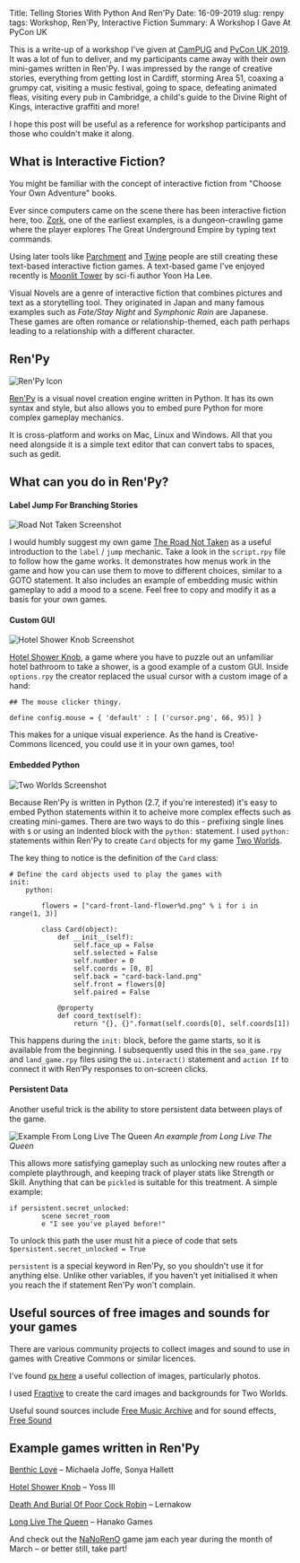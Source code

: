 Title: Telling Stories With Python And Ren'Py
Date: 16-09-2019
slug: renpy
tags: Workshop, Ren'Py, Interactive Fiction
Summary: A Workshop I Gave At PyCon UK

This is a write-up of a workshop I've given at [CamPUG](https://www.meetup.com/CamPUG/events/263945805/) and [PyCon UK 2019](https://2019.pyconuk.org/). It was a lot of fun to deliver, and my participants came away with their own mini-games written in Ren'Py. I was impressed by the range of creative stories, everything from getting lost in Cardiff, storming Area 51, coaxing a grumpy cat, visiting a music festival, going to space, defeating animated fleas, visiting every pub in Cambridge, a child's guide to the Divine Right of Kings, interactive graffiti and more!

I hope this post will be useful as a reference for workshop participants and those who couldn't make it along.

## What is Interactive Fiction?

You might be familiar with the concept of interactive fiction from "Choose Your Own Adventure" books. 

Ever since computers came on the scene there has been interactive fiction here, too. [Zork](http://textadventures.co.uk/games/view/5zyoqrsugeopel3ffhz_vq/zork), one of the earliest examples, is a dungeon-crawling game where the player explores The Great Underground Empire by typing text commands.

Using later tools like [Parchment](https://github.com/curiousdannii/parchment) and [Twine](https://twinery.org/wiki/start) people are still creating these text-based interactive fiction games. A text-based game I've enjoyed recently is [Moonlit Tower](http://iplayif.com/?story=http%3A%2F%2Fwww.ifarchive.org%2Fif-archive%2Fgames%2Fcompetition2002%2Fzcode%2Fmoonlit%2FMoonlit.z5) by sci-fi author Yoon Ha Lee.

Visual Novels are a genre of interactive fiction that combines pictures and text as a storytelling tool. They originated in Japan and many famous examples such as *Fate/Stay Night* and *Symphonic Rain* are Japanese. These games are often romance or relationship-themed, each path perhaps leading to a relationship with a different character.

## Ren'Py

![Ren'Py Icon]({filename}/images/renpy-icon.png)

[Ren'Py](https://renpy.org) is a visual novel creation engine written in Python. It has its own syntax and style, but also allows you to embed pure Python for more complex gameplay mechanics.

It is cross-platform and works on Mac, Linux and Windows. All that you need alongside it is a simple text editor that can convert tabs to spaces, such as gedit.

## What can you do in Ren'Py?

#### Label Jump For Branching Stories
![Road Not Taken Screenshot]({filename}/images/road_not_taken.png)

I would humbly suggest my own game [The Road Not Taken](https://github.com/RaspberryCheesecake/RoadNotTaken) as a useful introduction to the `label` / `jump` mechanic. Take a look in the `script.rpy` file to follow how the game works. It demonstrates how menus work in the game and how you can use them to move to different choices, similar to a GOTO statement. It also includes an example of embedding music within gameplay to add a mood to a scene. Feel free to copy and modify it as a basis for your own games.

#### Custom GUI
![Hotel Shower Knob Screenshot]({filename}/images/Hotel_Shower_Knob_gameplay.png)

[Hotel Shower Knob](https://yossarianiii.itch.io/ho), a game where you have to puzzle out an unfamiliar hotel bathroom to take a shower, is a good example of a custom GUI. Inside `options.rpy` the creator replaced the usual cursor with a custom image of a hand:

```
## The mouse clicker thingy.

define config.mouse = { 'default' : [ ('cursor.png', 66, 95)] }
```

This makes for a unique visual experience. As the hand is Creative-Commons licenced, you could use it in your own games, too!

#### Embedded Python
![Two Worlds Screenshot]({filename}/images/two-worlds-screenshot.png)


Because Ren'Py is written in Python (2.7, if you're interested) it's easy to embed Python statements within it to acheive more complex effects such as creating mini-games. There are two ways to do this - prefixing single lines with `$` or using an indented block with the `python:` statement. I used `python: ` statements within Ren'Py to create `Card` objects for my game [Two Worlds](https://github.com/RaspberryCheesecake/TwoWorldsGame/blob/master/game/script.rpy#L22).

The key thing to notice is the definition of the `Card` class:

```
# Define the card objects used to play the games with
init:
    python:

        flowers = ["card-front-land-flower%d.png" % i for i in range(1, 3)]

        class Card(object):
            def __init__(self):
                self.face_up = False
                self.selected = False
                self.number = 0
                self.coords = [0, 0]
                self.back = "card-back-land.png"
                self.front = flowers[0]
                self.paired = False

            @property
            def coord_text(self):
                return "{}, {}".format(self.coords[0], self.coords[1])
```

This happens during the `init:` block, before the game starts, so it is available from the beginning. I subsequently used this in the `sea_game.rpy` and `land_game.rpy` files using the `ui.interact()` statement and `action If` to connect it with Ren'Py responses to on-screen clicks.

#### Persistent Data
Another useful trick is the ability to store persistent data between plays of the game. 

![Example From Long Live The Queen]({filename}/images/llq-ss3.jpg)
*An example from Long Live The Queen*

This allows more satisfying gameplay such as unlocking new routes after a complete playthrough, and keeping track of player stats like Strength or Skill. Anything that can be `pickled` is suitable for this treatment. A simple example:

```
if persistent.secret_unlocked:
        scene secret_room
        e "I see you've played before!"
```

To unlock this path the user must hit a piece of code that sets `$persistent.secret_unlocked = True`

`persistent` is a special keyword in Ren'Py, so you shouldn't use it for anything else. Unlike other variables, if you haven't yet initialised it when you reach the if statement Ren'Py won't complain.



## Useful sources of free images and sounds for your games

There are various community projects to collect images and sound to use in games with Creative Commons or similar licences.

I've found [px here](www.pxhere.com) a useful collection of images, particularly photos.

I used [Fraqtive](https://fraqtive.mimec.org/) to create the card images and backgrounds for Two Worlds.

Useful sound sources include [Free Music Archive](http://freemusicarchive.org) and for sound effects, [Free Sound](https://freesound.org/)


## Example games written in Ren'Py

[Benthic Love](https://joffeorama.itch.io/benthic-love) – Michaela Joffe, Sonya Hallett

[Hotel Shower Knob](https://yossarianiii.itch.io/ho) – Yoss III

[Death And Burial Of Poor Cock Robin](https://lernakow.itch.io/dabopcr) – Lernakow

[Long Live The Queen](https://www.hanakogames.com/llq.shtml) – Hanako Games

And check out the [NaNoRenO](https://itch.io/jam/nanoreno-2019) game jam each year during the month of March – or better still, take part!
